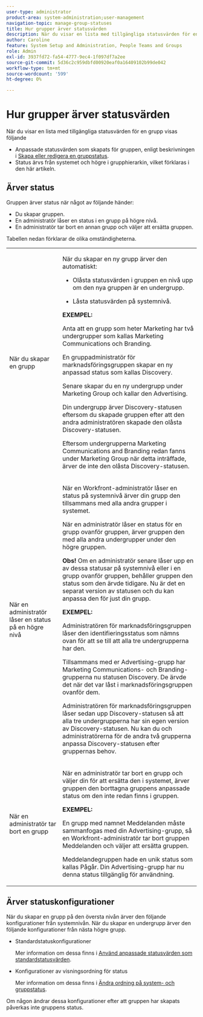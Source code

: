 ```yaml
---
user-type: administrator
product-area: system-administration;user-management
navigation-topic: manage-group-statuses
title: Hur grupper ärver statusvärden
description: När du visar en lista med tillgängliga statusvärden för en grupp visas följande
author: Caroline
feature: System Setup and Administration, People Teams and Groups
role: Admin
exl-id: 3937fd72-fa54-4777-9ec4-1f097df7a2ee
source-git-commit: 5d36c2c959dbfd00920eaf0a16409102b99de042
workflow-type: tm+mt
source-wordcount: '599'
ht-degree: 0%

---
```


# Hur grupper ärver statusvärden

När du visar en lista med tillgängliga statusvärden för en grupp visas följande

* Anpassade statusvärden som skapats för gruppen, enligt beskrivningen i [Skapa eller redigera en gruppstatus](../../../administration-and-setup/manage-groups/manage-group-statuses/create-or-edit-a-group-status.md).
* Status ärvs från systemet och högre i grupphierarkin, vilket förklaras i den här artikeln.

## Ärver status

Gruppen ärver status när något av följande händer:

* Du skapar gruppen.
* En administratör låser en status i en grupp på högre nivå.
* En administratör tar bort en annan grupp och väljer att ersätta gruppen.

Tabellen nedan förklarar de olika omständigheterna.

<table style="table-layout:auto"> 
 <col> 
 <col> 
 <tbody> 
  <tr> 
   <td role="rowheader">När du skapar en grupp</td> 
   <td> <p>När du skapar en ny grupp ärver den automatiskt:</p> 
    <ul> 
     <li>Olåsta statusvärden i gruppen en nivå upp om den nya gruppen är en undergrupp.</li> 
    </ul> 
    <ul> 
     <li>Låsta statusvärden på systemnivå.</li> 
    </ul> 
     <b>EXEMPEL:</b></span></span> 
     <p>Anta att en grupp som heter Marketing har två undergrupper som kallas Marketing Communications och Branding.</p> 
     <p>En gruppadministratör för marknadsföringsgruppen skapar en ny anpassad status som kallas Discovery.</p> 
     <p>Senare skapar du en ny undergrupp under Marketing Group och kallar den Advertising.</p> 
     <p>Din undergrupp ärver Discovery-statusen eftersom du skapade gruppen efter att den andra administratören skapade den olåsta Discovery-statusen.</p> 
     <p>Eftersom undergrupperna Marketing Communications and Branding redan fanns under Marketing Group när detta inträffade, ärver de inte den olåsta Discovery-statusen.</p> 
    </div> </td> 
  </tr> 
  <tr> 
   <td role="rowheader">När en administratör låser en status på en högre nivå</td> 
   <td> <p>När en Workfront-administratör låser en status på systemnivå ärver din grupp den tillsammans med alla andra grupper i systemet.</p> <p>När en administratör låser en status för en grupp ovanför gruppen, ärver gruppen den med alla andra undergrupper under den högre gruppen.</p> <p><b>Obs!</b> Om en administratör senare låser upp en av dessa statusar på systemnivå eller i en grupp ovanför gruppen, behåller gruppen den status som den ärvde tidigare. Nu är det en separat version av statusen och du kan anpassa den för just din grupp.</p> 
    <p><b>EXEMPEL:</b></p>
    <p>Administratören för marknadsföringsgruppen låser den identifieringsstatus som nämns ovan för att se till att alla tre undergrupperna har den.</p> 
    <p>Tillsammans med er Advertising-grupp har Marketing Communications- och Branding-grupperna nu statusen Discovery. De ärvde det när det var låst i marknadsföringsgruppen ovanför dem.</p> 
    <p>Administratören för marknadsföringsgruppen låser sedan upp Discovery-statusen så att alla tre undergrupperna har sin egen version av Discovery-statusen. Nu kan du och administratörerna för de andra två grupperna anpassa Discovery-statusen efter gruppernas behov.</p> 
  </td> 
  </tr> 
  <tr> 
   <td role="rowheader">När en administratör tar bort en grupp</td> 
   <td> <p>När en administratör tar bort en grupp och väljer din för att ersätta den i systemet, ärver gruppen den borttagna gruppens anpassade status om den inte redan finns i gruppen.</p> 
   <p><b>EXEMPEL: </b></p>
     <p>En grupp med namnet Meddelanden måste sammanfogas med din Advertising-grupp, så en Workfront-administratör tar bort gruppen Meddelanden och väljer att ersätta gruppen.</p> 
     <p>Meddelandegruppen hade en unik status som kallas Pågår. Din Advertising-grupp har nu denna status tillgänglig för användning.</p> 
    </div> </td> 
  </tr> 
 </tbody> 
</table>

## Ärver statuskonfigurationer

När du skapar en grupp på den översta nivån ärver den följande konfigurationer från systemnivån. När du skapar en undergrupp ärver den följande konfigurationer från nästa högre grupp.

* Standardstatuskonfigurationer

  Mer information om dessa finns i [Använd anpassade statusvärden som standardstatusvärden](../../../administration-and-setup/customize-workfront/creating-custom-status-and-priority-labels/use-custom-statuses-as-default-statuses.md).

* Konfigurationer av visningsordning för status

  Mer information om dessa finns i [Ändra ordning på system- och gruppstatus](../../../administration-and-setup/customize-workfront/creating-custom-status-and-priority-labels/reorder-system-statuses.md).

Om någon ändrar dessa konfigurationer efter att gruppen har skapats påverkas inte gruppens status.
